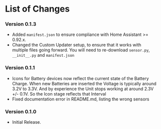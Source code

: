 # List of Changes

### Version 0.1.3
* Added `manifest.json` to ensure compliance with Home Assistant >= 0.92.x. 
* Changed the Custom Updater setup, to ensure that it works with multiple files going forward. You will need to re-download `sensor.py`, `__init__.py` and `manifest.json` 

### Version 0.1.1
* Icons for Battery devices now reflect the current state of the Battery Charge. When new Batteries are inserted the Voltage is typically around 3.2V to 3.3V. And by experience the Unit stops working at around 2.3V +/- 0.1V. So the Icon stage reflects that Interval
* Fixed documentation error in README.md, listing the wrong sensors

### Version 0.1.0
* Initial Release.
